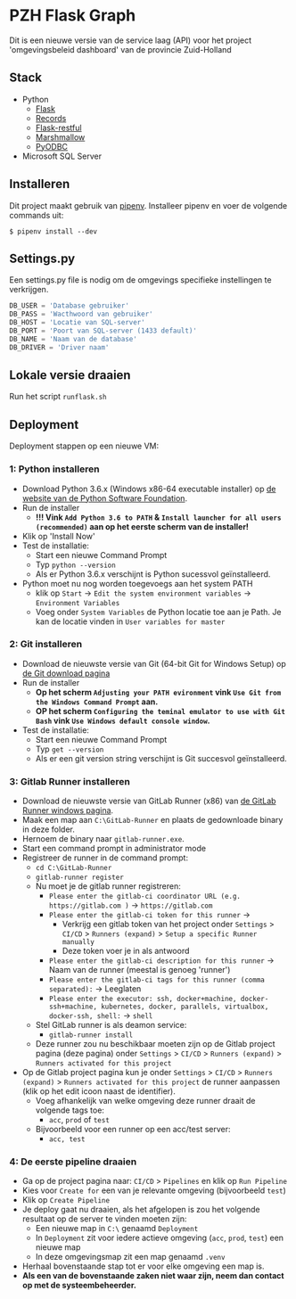 # PZH Flask Graph
Dit is een nieuwe versie van de service laag (API) voor het project 'omgevingsbeleid dashboard' van de provincie Zuid-Holland

## Stack
- Python
    + [Flask](http://flask.pocoo.org/)
    + [Records](https://github.com/kennethreitz/records)
    + [Flask-restful](https://github.com/flask-restful/flask-restful)
    + [Marshmallow](http://marshmallow.readthedocs.io/en/3.0/)
    + [PyODBC](https://github.com/mkleehammer/pyodbc)
- Microsoft SQL Server

## Installeren
Dit project maakt gebruik van [pipenv](https://github.com/pypa/pipenv). Installeer pipenv en voer de volgende commands uit:
```shell
$ pipenv install --dev
```

## Settings.py
Een settings.py file is nodig om de omgevings specifieke instellingen te verkrijgen.
``` python
DB_USER = 'Database gebruiker'
DB_PASS = 'Wacthwoord van gebruiker'
DB_HOST = 'Locatie van SQL-server'
DB_PORT = 'Poort van SQL-server (1433 default)'
DB_NAME = 'Naam van de database'
DB_DRIVER = 'Driver naam'
```

## Lokale versie draaien
Run het script `runflask.sh`

## Deployment
Deployment stappen op een nieuwe VM:

### 1: Python installeren
- Download Python 3.6.x (Windows x86-64 executable installer) op [de website van de Python Software Foundation](https://www.python.org/downloads/windows/).
- Run de installer
    - __!!! Vink `Add Python 3.6 to PATH` & `Install launcher for all users (recommended)` aan op het eerste scherm van de installer!__
- Klik op 'Install Now'
- Test de installatie:
    - Start een nieuwe Command Prompt
    - Typ `python --version`
    - Als er Python 3.6.x verschijnt is Python sucessvol geïnstalleerd.
- Python moet nu nog worden toegevoegs aan het system PATH
    - klik op `Start` -> `Edit the system environment variables` -> `Environment Variables`
    - Voeg onder `System Variables` de Python locatie toe aan je Path. Je kan de locatie vinden in `User variables for master` 

### 2: Git installeren
- Download de nieuwste versie van Git (64-bit Git for Windows Setup) op [de Git download pagina](https://git-scm.com/download/win)
- Run de installer
    - __Op het scherm `Adjusting your PATH evironment` vink `Use Git from the Windows Command Prompt` aan.__
    - __OP het scherm `Configuring the teminal emulator to use with Git Bash` vink `Use Windows default console window`.__
- Test de installatie:
    - Start een nieuwe Command Prompt
    - Typ `get --version`
    - Als er een git version string verschijnt is Git succesvol geïnstalleerd.

### 3: Gitlab Runner installeren
- Download de nieuwste versie van GitLab Runner (x86) van [de GitLab Runner windows pagina](https://docs.gitlab.com/runner/install/windows.html).
- Maak een map aan `C:\GitLab-Runner` en plaats de gedownloade binary in deze folder.
- Hernoem de binary naar `gitlab-runner.exe`.
- Start een command prompt in administrator mode
- Registreer de runner in de command prompt:
    - `cd C:\GitLab-Runner`
    - `gitlab-runner register`
    - Nu moet je de gitlab runner registreren:
        - `Please enter the gitlab-ci coordinator URL (e.g. https://gitlab.com )` -> `https://gitlab.com`
        - `Please enter the gitlab-ci token for this runner` ->
            - Verkrijg een gitlab token van het project onder `Settings` > `CI/CD` > `Runners (expand)` > `Setup a specific Runner manually`
            - Deze token voer je in als antwoord
        - `Please enter the gitlab-ci description for this runner` -> Naam van de runner (meestal is genoeg 'runner')
        - `Please enter the gitlab-ci tags for this runner (comma separated):` -> Leeglaten
        - `Please enter the executor: ssh, docker+machine, docker-ssh+machine, kubernetes, docker, parallels, virtualbox, docker-ssh, shell:` -> `shell`
    - Stel GitLab runner is als deamon service:
        - `gitlab-runner install`
    - Deze runner zou nu beschikbaar moeten zijn op de Gitlab project pagina (deze pagina) onder `Settings` > `CI/CD` > `Runners (expand)` > `Runners activated for this project`
- Op de Gitlab project pagina kun je onder `Settings` > `CI/CD` > `Runners (expand)` > `Runners activated for this project` de runner aanpassen (klik op het edit icoon naast de identifier).
    - Voeg afhankelijk van welke omgeving deze runner draait de volgende tags toe:
        - `acc`, `prod` of `test`
    - Bijvoorbeeld voor een runner op een acc/test server:
        - `acc, test`

### 4: De eerste pipeline draaien
- Ga op de project pagina naar: `CI/CD` > `Pipelines` en klik op `Run Pipeline`
- Kies voor `Create for` een van je relevante omgeving (bijvoorbeeld `test`)
- Klik op `Create Pipeline`
- Je deploy gaat nu draaien, als het afgelopen is zou het volgende resultaat op de server te vinden moeten zijn:
    - Een nieuwe map in `C:\` genaamd `Deployment`
    - In `Deployment` zit voor iedere actieve omgeving (`acc`, `prod`, `test`) een nieuwe map
    - In deze omgevingsmap zit een map genaamd `.venv`
- Herhaal bovenstaande stap tot er voor elke omgeving een map is.
- **Als een van de bovenstaande zaken niet waar zijn, neem dan contact op met de systeembeheerder.**